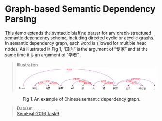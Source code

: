 # Graph-based Semantic Dependency Parsing  

This demo extends the syntactic biaffine parser for any graph-structured semantic dependency scheme, including directed cyclic or acyclic graphs.
In semantic dependency graph, each word is allowed for multiple head nodes. As illustrated in Fig 1, “国内” is the argument of “专家” and at the same time it is an argument of “学者” .

> Illustration  
![sdp_demo](imgs/demo.png)  
<center>Fig 1. An example of Chinese semantic dependency graph.</center>


> Dataset  
[SemEval-2016 Task9](https://github.com/HIT-SCIR/SemEval-2016)
